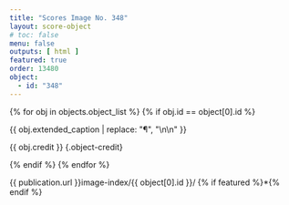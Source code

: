 ```yaml
---
title: "Scores Image No. 348"
layout: score-object
# toc: false
menu: false
outputs: [ html ]
featured: true
order: 13480
object:
  - id: "348"
---
```


{% for obj in objects.object_list %}
{% if obj.id == object[0].id %}

{{ obj.extended_caption | replace: "¶", "\n\n" }}

{{ obj.credit }} {.object-credit}

{% endif %}
{% endfor %}

<div class="object-credit object-url is-print-only">

{{ publication.url }}image-index/{{ object[0].id }}/ {% if featured %}*{% endif %}

</div>
